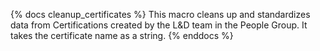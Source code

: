 {% docs cleanup_certificates %}
This macro cleans up and standardizes data from Certifications created by the L&D team in the People Group.
It takes the certificate name as a string.
{% enddocs %}
